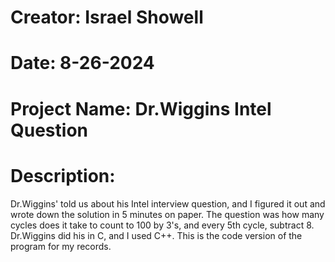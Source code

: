 # Creator: Israel Showell
# Date: 8-26-2024
# Project Name: Dr.Wiggins Intel Question
# Description:
Dr.Wiggins' told us about his Intel interview question, and I figured it out and wrote down the solution in 5 minutes on paper. The question was how many cycles does it take to count to 100 by 3's, and every 5th cycle, subtract 8. Dr.Wiggins did his in C, and I used C++. This is the code version of the program for my records.

